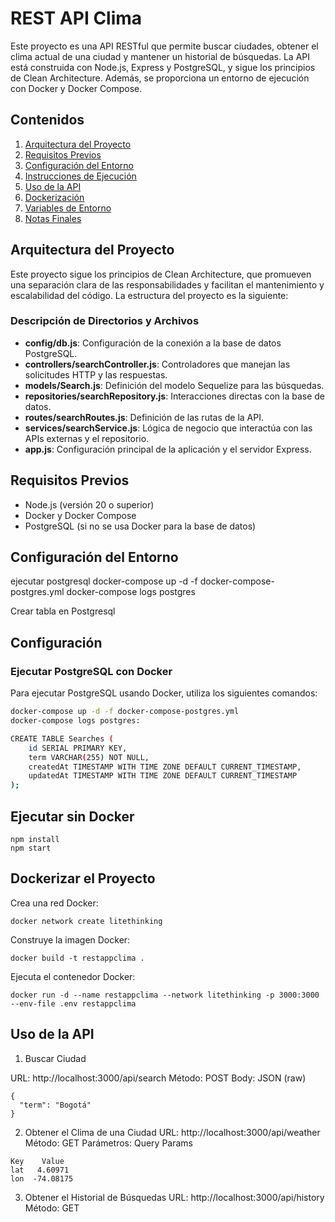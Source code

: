 # REST API Clima

Este proyecto es una API RESTful que permite buscar ciudades, obtener el clima actual de una ciudad y mantener un historial de búsquedas. La API está construida con Node.js, Express y PostgreSQL, y sigue los principios de Clean Architecture. Además, se proporciona un entorno de ejecución con Docker y Docker Compose.

## Contenidos

1. [Arquitectura del Proyecto](#arquitectura-del-proyecto)
2. [Requisitos Previos](#requisitos-previos)
3. [Configuración del Entorno](#configuración-del-entorno)
4. [Instrucciones de Ejecución](#instrucciones-de-ejecución)
5. [Uso de la API](#uso-de-la-api)
6. [Dockerización](#dockerización)
7. [Variables de Entorno](#variables-de-entorno)
8. [Notas Finales](#notas-finales)

## Arquitectura del Proyecto

Este proyecto sigue los principios de Clean Architecture, que promueven una separación clara de las responsabilidades y facilitan el mantenimiento y escalabilidad del código. La estructura del proyecto es la siguiente:


### Descripción de Directorios y Archivos

- **config/db.js**: Configuración de la conexión a la base de datos PostgreSQL.
- **controllers/searchController.js**: Controladores que manejan las solicitudes HTTP y las respuestas.
- **models/Search.js**: Definición del modelo Sequelize para las búsquedas.
- **repositories/searchRepository.js**: Interacciones directas con la base de datos.
- **routes/searchRoutes.js**: Definición de las rutas de la API.
- **services/searchService.js**: Lógica de negocio que interactúa con las APIs externas y el repositorio.
- **app.js**: Configuración principal de la aplicación y el servidor Express.

## Requisitos Previos

- Node.js (versión 20 o superior)
- Docker y Docker Compose
- PostgreSQL (si no se usa Docker para la base de datos)

## Configuración del Entorno

ejecutar postgresql docker-compose up -d -f docker-compose-postgres.yml
docker-compose logs postgres

Crear tabla en Postgresql 

## Configuración

### Ejecutar PostgreSQL con Docker

Para ejecutar PostgreSQL usando Docker, utiliza los siguientes comandos:

```bash
docker-compose up -d -f docker-compose-postgres.yml
docker-compose logs postgres:
```

```bash
CREATE TABLE Searches (
    id SERIAL PRIMARY KEY,
    term VARCHAR(255) NOT NULL,
    createdAt TIMESTAMP WITH TIME ZONE DEFAULT CURRENT_TIMESTAMP,
    updatedAt TIMESTAMP WITH TIME ZONE DEFAULT CURRENT_TIMESTAMP
);
```

## Ejecutar sin Docker
```
npm install
npm start
```

## Dockerizar el Proyecto

Crea una red Docker:

```
docker network create litethinking
```
Construye la imagen Docker:

```
docker build -t restappclima .
```
Ejecuta el contenedor Docker:
```
docker run -d --name restappclima --network litethinking -p 3000:3000 --env-file .env restappclima
```

## Uso de la API

1. Buscar Ciudad

URL: http://localhost:3000/api/search
Método: POST
Body: JSON (raw)

```
{
  "term": "Bogotá"
}
```
2. Obtener el Clima de una Ciudad
URL: http://localhost:3000/api/weather
Método: GET
Parámetros: Query Params
```
Key	   Value
lat	  4.60971
lon	 -74.08175
```
3. Obtener el Historial de Búsquedas
URL: http://localhost:3000/api/history
Método: GET